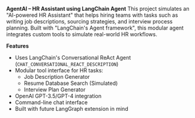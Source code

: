 **AgentAI – HR Assistant using LangChain Agent**
This project simulates an "AI-powered HR Assistant" that helps hiring teams with tasks such as writing job descriptions, sourcing strategies, and interview process planning. 
Built with "LangChain's Agent framework", this modular agent integrates custom tools to simulate real-world HR workflows.

**Features**
- Uses LangChain's Conversational ReAct Agent (`CHAT_CONVERSATIONAL_REACT_DESCRIPTION`)
- Modular tool interface for HR tasks:
  - Job Description Generator
  - Resume Database Search (Simulated)
  - Interview Plan Generator
- OpenAI GPT-3.5/GPT-4 integration
- Command-line chat interface
- Built with future LangGraph extension in mind
